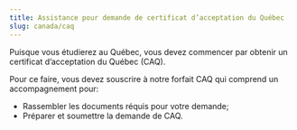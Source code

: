 ```yaml
---
title: Assistance pour demande de certificat d’acceptation du Québec
slug: canada/caq
---
```

Puisque vous étudierez au Québec, vous devez commencer par obtenir un certificat d’acceptation du Québec (CAQ).

Pour ce faire, vous devez souscrire à notre forfait CAQ qui comprend un accompagnement pour:
- Rassembler les documents réquis pour votre demande;
- Préparer et soumettre la demande de CAQ.
